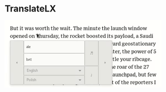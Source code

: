 # TranslateLX

![alt text](https://github.com/barnasm/TranslateLX/blob/master/description/demo.gif)
